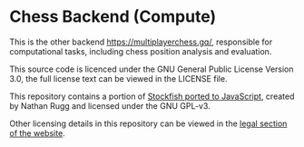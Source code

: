 # Chess Backend (Compute)
This is the other backend https://multiplayerchess.gq/, responsible for computational tasks, including chess position analysis and evaluation.

This source code is licenced under the GNU General Public License Version 3.0, the full license text can be viewed in the LICENSE file.

This repository contains a portion of [Stockfish ported to JavaScript](https://github.com/nmrugg/stockfish.js), created by Nathan Rugg and licensed under the GNU GPL-v3.

Other licensing details in this repository can be viewed in the [legal section of the website](https://multiplayerchess.gq/legal.html).

